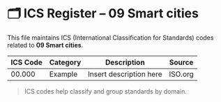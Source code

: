 # 🗂 ICS Register – 09 Smart cities

This file maintains ICS (International Classification for Standards) codes related to **09 Smart cities**.

| ICS Code | Category | Description | Source |
|----------|----------|-------------|--------|
| 00.000   | Example  | Insert description here | ISO.org |

> ICS codes help classify and group standards by domain.
